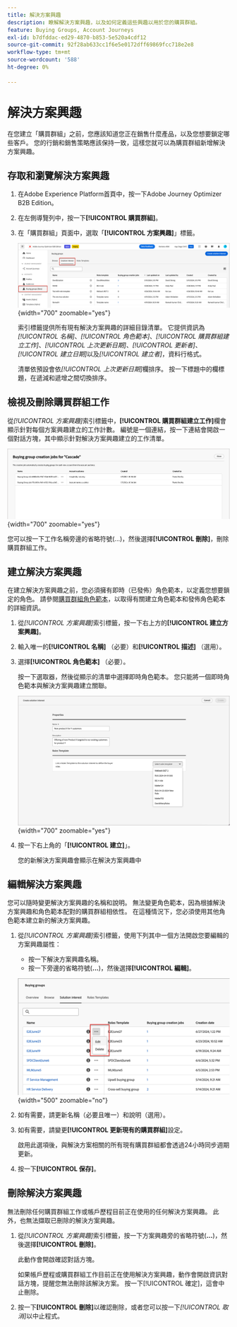 ```yaml
---
title: 解決方案興趣
description: 瞭解解決方案興趣，以及如何定義這些興趣以用於您的購買群組。
feature: Buying Groups, Account Journeys
exl-id: b7dfddac-ed29-4870-b853-5e520a4cdf12
source-git-commit: 92f28ab633cc1f6e5e0172dff69869fcc718e2e8
workflow-type: tm+mt
source-wordcount: '588'
ht-degree: 0%

---
```


# 解決方案興趣

在您建立「購買群組」之前，您應該知道您正在銷售什麼產品，以及您想要鎖定哪些客戶。 您的行銷和銷售策略應該保持一致，這樣您就可以為購買群組新增解決方案興趣。

## 存取和瀏覽解決方案興趣

1. 在Adobe Experience Platform首頁中，按一下Adobe Journey Optimizer B2B Edition。

1. 在左側導覽列中，按一下&#x200B;**[!UICONTROL 購買群組]**。

1. 在「購買群組」頁面中，選取「**[!UICONTROL 方案興趣]**」標籤。

   ![方案興趣標籤](assets/solution-interest-tab.png){width="700" zoomable="yes"}

   索引標籤提供所有現有解決方案興趣的詳細目錄清單。 它提供資訊為&#x200B;_[!UICONTROL 名稱]_、_[!UICONTROL 角色範本]_、_[!UICONTROL 購買群組建立工作]_、_[!UICONTROL 上次更新日期]_、_[!UICONTROL 更新者]_、_[!UICONTROL 建立日期]_&#x200B;以及&#x200B;_[!UICONTROL 建立者]_，資料行格式。

   清單依預設會依&#x200B;_[!UICONTROL 上次更新日期]_&#x200B;欄排序。 按一下標題中的欄標題，在遞減和遞增之間切換排序。

## 檢視及刪除購買群組工作

從&#x200B;_[!UICONTROL 方案興趣]_&#x200B;索引標籤中，**[!UICONTROL 購買群組建立工作]**&#x200B;欄會顯示針對每個方案興趣建立的工作計數。 編號是一個連結，按一下連結會開啟一個對話方塊，其中顯示針對解決方案興趣建立的工作清單。

![為方案興趣購買群組工作](assets/buying-group-jobs-for-solution-interest.png){width="700" zoomable="yes"}

您可以按一下工作名稱旁邊的省略符號(...)，然後選擇&#x200B;**[!UICONTROL 刪除]**，刪除購買群組工作。

## 建立解決方案興趣

在建立解決方案興趣之前，您必須擁有即時（已發佈）角色範本，以定義您想要鎖定的角色。 請參閱[購買群組角色範本](./buying-groups-role-templates.md)，以取得有關建立角色範本和發佈角色範本的詳細資訊。

1. 從&#x200B;_[!UICONTROL 方案興趣]_&#x200B;索引標籤，按一下右上方的&#x200B;**[!UICONTROL 建立方案興趣]**。

1. 輸入唯一的&#x200B;**[!UICONTROL 名稱]** （必要）和&#x200B;**[!UICONTROL 描述]** （選用）。

1. 選擇&#x200B;**[!UICONTROL 角色範本]** （必要）。

   按一下選取器，然後從顯示的清單中選擇即時角色範本。 您只能將一個即時角色範本與解決方案興趣建立關聯。

   ![方案興趣標籤](assets/solution-interest-create.png){width="700" zoomable="yes"}

1. 按一下右上角的「**[!UICONTROL 建立]**」。

   您的新解決方案興趣會顯示在解決方案興趣中

## 編輯解決方案興趣

您可以隨時變更解決方案興趣的名稱和說明。 無法變更角色範本，因為根據解決方案興趣和角色範本配對的購買群組相依性。 在這種情況下，您必須使用其他角色範本建立新的解決方案興趣。

1. 從&#x200B;_[!UICONTROL 方案興趣]_&#x200B;索引標籤，使用下列其中一個方法開啟您要編輯的方案興趣屬性：

   * 按一下解決方案興趣名稱。
   * 按一下旁邊的省略符號(**...**)，然後選擇&#x200B;**[!UICONTROL 編輯]**。

   ![方案興趣更多選單](assets/solution-interests-more-menu.png){width="500" zoomable="no"}

1. 如有需要，請更新名稱（必要且唯一）和說明（選用）。

1. 如有需要，請變更&#x200B;**[!UICONTROL 更新現有的購買群組]**&#x200B;設定。

   啟用此選項後，與解決方案相關的所有現有購買群組都會透過24小時同步週期更新。

1. 按一下&#x200B;**[!UICONTROL 保存]**。

## 刪除解決方案興趣

無法刪除任何購買群組工作或帳戶歷程目前正在使用的任何解決方案興趣。 此外，也無法擷取已刪除的解決方案興趣。

1. 從&#x200B;_[!UICONTROL 方案興趣]_&#x200B;索引標籤，按一下方案興趣旁的省略符號(**...**)，然後選擇&#x200B;**[!UICONTROL 刪除]**。

   此動作會開啟確認對話方塊。

   如果帳戶歷程或購買群組工作目前正在使用解決方案興趣，動作會開啟資訊對話方塊，提醒您無法刪除該解決方案。 按一下[!UICONTROL 確定]，這會中止刪除。

1. 按一下&#x200B;**[!UICONTROL 刪除]**&#x200B;以確認刪除，或者您可以按一下&#x200B;_[!UICONTROL 取消]_&#x200B;以中止程式。
